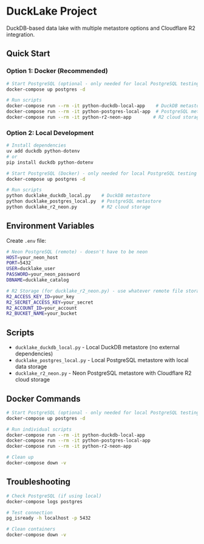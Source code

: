 # DuckLake Project

DuckDB-based data lake with multiple metastore options and Cloudflare R2 integration.

## Quick Start

### Option 1: Docker (Recommended)

```bash
# Start PostgreSQL (optional - only needed for local PostgreSQL testing)
docker-compose up postgres -d

# Run scripts
docker-compose run --rm -it python-duckdb-local-app    # DuckDB metastore
docker-compose run --rm -it python-postgres-local-app  # PostgreSQL metastore
docker-compose run --rm -it python-r2-neon-app        # R2 cloud storage
```

### Option 2: Local Development

```bash
# Install dependencies
uv add duckdb python-dotenv
# or
pip install duckdb python-dotenv

# Start PostgreSQL (Docker) - only needed for local PostgreSQL testing
docker-compose up postgres -d

# Run scripts
python ducklake_duckdb_local.py    # DuckDB metastore
python ducklake_postgres_local.py  # PostgreSQL metastore
python ducklake_r2_neon.py         # R2 cloud storage
```

## Environment Variables

Create `.env` file:

```bash
# Neon PostgreSQL (remote) - doesn't have to be neon
HOST=your_neon_host
PORT=5432
USER=ducklake_user
PASSWORD=your_neon_password
DBNAME=ducklake_catalog

# R2 Storage (for ducklake_r2_neon.py) - use whatever remote file storage
R2_ACCESS_KEY_ID=your_key
R2_SECRET_ACCESS_KEY=your_secret
R2_ACCOUNT_ID=your_account
R2_BUCKET_NAME=your_bucket
```

## Scripts

- `ducklake_duckdb_local.py` - Local DuckDB metastore (no external dependencies)
- `ducklake_postgres_local.py` - Local PostgreSQL metastore with local data storage
- `ducklake_r2_neon.py` - Neon PostgreSQL metastore with Cloudflare R2 cloud storage

## Docker Commands

```bash
# Start PostgreSQL (optional - only needed for local PostgreSQL testing)
docker-compose up postgres -d

# Run individual scripts
docker-compose run --rm -it python-duckdb-local-app
docker-compose run --rm -it python-postgres-local-app
docker-compose run --rm -it python-r2-neon-app

# Clean up
docker-compose down -v
```

## Troubleshooting

```bash
# Check PostgreSQL (if using local)
docker-compose logs postgres

# Test connection
pg_isready -h localhost -p 5432

# Clean containers
docker-compose down -v
```
